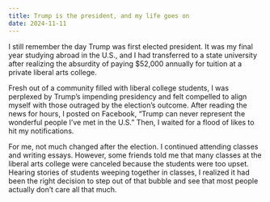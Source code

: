 ```yaml
---
title: Trump is the president, and my life goes on
date: 2024-11-11
---
```


I still remember the day Trump was first elected president. It was my final year studying abroad in the U.S., and I had transferred to a state university after realizing the absurdity of paying $52,000 annually for tuition at a private liberal arts college.

Fresh out of a community filled with liberal college students, I was perplexed by Trump’s impending presidency and felt compelled to align myself with those outraged by the election’s outcome. After reading the news for hours, I posted on Facebook, “Trump can never represent the wonderful people I’ve met in the U.S.” Then, I waited for a flood of likes to hit my notifications.

For me, not much changed after the election. I continued attending classes and writing essays. However, some friends told me that many classes at the liberal arts college were canceled because the students were too upset. Hearing stories of students weeping together in classes, I realized it had been the right decision to step out of that bubble and see that most people actually don’t care all that much.
